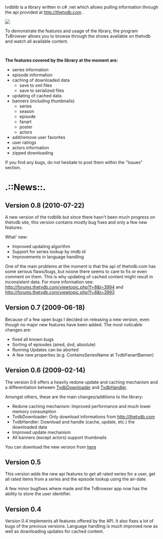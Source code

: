 tvdblib is a library written in c# .net which allows pulling information through the api provided at http://thetvdb.com .

[![](http://img210.imageshack.us/img210/6931/tvdblogosmallho5.png)](http://thetvdb.com)

To demonstrate the features and usage of the library, the program TvBrowser allows you to browse through the shows available on thetvdb and watch all available content.

![![](http://img231.imageshack.us/img231/8535/109200821628amkf3.th.png)](http://img231.imageshack.us/img231/8535/109200821628amkf3.png)![![](http://img224.imageshack.us/img224/9615/109200821655amjq4.th.png)](http://img224.imageshack.us/img224/9615/109200821655amjq4.png)
![![](http://img80.imageshack.us/img80/9210/109200821733amiw9.th.png)](http://img80.imageshack.us/img80/9210/109200821733amiw9.png)
![![](http://img80.imageshack.us/img80/2489/109200821804amtl3.th.png)](http://img80.imageshack.us/img80/2489/109200821804amtl3.png)

**The features covered by the library at the moment are:**
  * series information
  * episode information
  * caching of downloaded data
    * save to xml files
    * save to serialized files
  * updating of cached data
  * banners (including thumbnails)
    * series
    * season
    * episode
    * fanart
    * poster
    * actors
  * add/remove user favorites
  * user ratings
  * actors information
  * zipped downloading

If you find any bugs, do not hesitate to post them within the "Issues" section.

# .::News::. #

## Version 0.8 (2010-07-22) ##
A new version of the tvdblib but since there hasn't been much progress on thetvdb site, this version contains mostly bug fixes and only a few new features.

What' new:
  * Improved updating algorithm
  * Support for series lookup by imdb id
  * Improvements in language handling

One of the main problems at the moment is that the api of thetvdb.com has some serious flaws/bugs, but noone there seems to care to fix or even comment on them. This is why updating of cached content might result in inconsistent data. For more information see:
http://forums.thetvdb.com/viewtopic.php?f=8&t=3994 and
http://forums.thetvdb.com/viewtopic.php?f=8&t=3993


## Version 0.7 (2009-06-18) ##
Because of a few open bugs I decided on releasing a new version, even though no major new features have been added. The most noticable changes are:
  * fixed all known bugs
  * Sorting of episodes (aired, dvd, absolute)
  * Running Updates can be aborted
  * A few new properties (e.g. ContainsSeriesName at TvdbFanartBanner)

## Version 0.6 (2009-02-14) ##
The version 0.6 offers a heavily redone update and caching mechanism and a differentiation between [TvdbDownloader](http://code.google.com/p/tvdblib/wiki/TvdbDownloader) and [TvdbHandler](http://code.google.com/p/tvdblib/wiki/TvdbHandler).

Amongst others, these are the main changes/additions to the library:
  * Redone caching mechanism: Improved performance and much lower memory consumption
  * TvdbDownloader: Only download informations from http://thetvdb.com
  * TvdbHandler: Download and handle (cache, update, etc.) the downloaded data
  * Improved update mechanism
  * All banners (except actors) support thumbnails

You can download the new version from [here](http://tvdblib.googlecode.com/files/tvdblib.0.60.rar)

## Version 0.5 ##

This version adds the new api features to get all rated series for a user, get all rated items from a series and the episode lookup using the air-date.

A few minor bugfixes where made and the TvBrowser app now has the ability to store the user identifier.

## Version 0.4 ##

Version 0.4 implements all features offered by the API. It also fixes a lot of bugs of the previous versions. Language handling is much improved now as well as downloading updates for cached content.